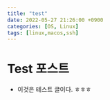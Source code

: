 ```yaml
---
title: "test"
date: 2022-05-27 21:26:00 +0900
categories: [OS, Linux]
tags: [linux,macos,ssh]
---
```


# Test 포스트
- 이것은 테스트 글이다. ㅎㅎㅎ
